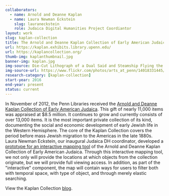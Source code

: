 ```yaml
---
collaborators: 
  - name: Arnold and Deanne Kaplan
  - name: Laura Newman Eckstein
    slug: lauraneckstein
    role: Judaica Digital Humanities Project Coordiantor
layout: work
slug: kaplan-collection
title: The Arnold and Deanne Kaplan Collection of Early American Judaica
url: https://kaplan.exhibits.library.upenn.edu/
url: https://kaplancollection.org/
thumb-img: kaplanthumbnail.jpg
banner-img: kaplan.jpg
img-source: Die-Cut Lithograph of a Dual Said and Steamship Flying the American Flag, with Raised Features advertising “Cohen & Brumberg ...The Great One Price Clothier.” Lithograph, ca 1870. The Arnold and Deanne Kaplan Collection of Early American Judaica.
img-source-url: https://www.flickr.com/photos/arts_at_penn/14018331445/
research-category: [kaplan-collection]
start-year: 2016
end-year: present
status: current
---
```

In November of 2012, the Penn Libraries received the [Arnold and Deanne Kaplan Collection of Early American Judaica](). This gift of nearly 11,000 items was appraised at $8.5 million. It continues to grow and currently consists of over 13,000 items. It is the most important private collection of its kind, documenting the social and economic development of early Jewish life in the Western Hemisphere. The core of the Kaplan Collection covers the period before mass Jewish migration to the Americas in the late 1880s. Laura Newman Eckstein, our inaugural Judaica DH coordinator, developed a [prototype for an interactive mapping tool]() of the Arnold and Deanne Kaplan Collection of Early American Judaica. Through this interactive mapping tool, we not only will provide the locations at which objects from the collection originate, but we will provide full viewing access. In addition, as part of the "interactive" component, the map will contain ways for users to filter both with temporal space, with type of object, and through merely elastic searching.

View the Kaplan Collection [blog](https://kaplancollection.org/). 
